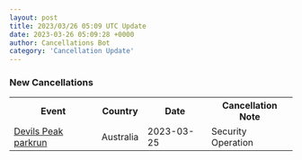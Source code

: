 ```yaml
---
layout: post
title: 2023/03/26 05:09 UTC Update
date: 2023-03-26 05:09:28 +0000
author: Cancellations Bot
category: 'Cancellation Update'
---
```


<h3>New Cancellations</h3>
<div class='hscrollable'>
<table style='width: 100%'>
    <tr>
        <th>Event</th>
        <th>Country</th>
        <th>Date</th>
        <th>Cancellation Note</th>
    </tr>
    <tr>
        <td><a href="">Devils Peak parkrun</a></td>
        <td>Australia</td>
        <td>2023-03-25</td>
        <td>Security Operation</td>
    </tr>
</table>
</div>
